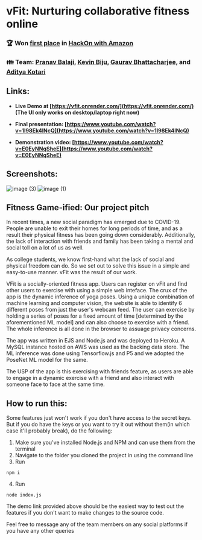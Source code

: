 # vFit: Nurturing collaborative fitness online

### 🏆 Won [first place](https://www.linkedin.com/posts/activity-6809089524434644992-W8Ge) in [HackOn with Amazon](https://hackon-with-amazon.hackerearth.com/)

### 👪 Team: [Pranav Balaji](https://github.com/greenfish8090), [Kevin Biju](https://github.com/heavycrystal), [Gaurav Bhattacharjee](https://github.com/guilefoylegaurav), and [Aditya Kotari](https://github.com/AdityaKotari)

## Links:

* **Live Demo at [https://vfit.onrender.com/](https://vfit.onrender.com/) (The UI only works on desktop/laptop right now)**

*  **Final presentation: [https://www.youtube.com/watch?v=1l98Ek4INcQ](https://www.youtube.com/watch?v=1l98Ek4INcQ)**
*  **Demonstration video: [https://www.youtube.com/watch?v=E0EyNNqSheE](https://www.youtube.com/watch?v=E0EyNNqSheE)**

## Screenshots:

![image (3)](https://user-images.githubusercontent.com/39759092/120115569-eb821b80-c1a1-11eb-975b-90a7be53c2e9.png)
![image (1)](https://user-images.githubusercontent.com/39759092/120115574-ed4bdf00-c1a1-11eb-85f8-38b6582690d5.png)

## Fitness Game-ified: Our project pitch

In recent times, a new social paradigm has emerged due to COVID-19. People are unable to exit their homes for long periods of time, and as a result their physical fitness has been going down considerably. 
Additionally, the lack of interaction with friends and family has been taking a mental and social toll on a lot of us as well.

As college students, we know first-hand what the lack of social and physical freedom can do. So we set out to solve this issue in a simple and easy-to-use manner. vFit was the result of our work.

VFit is a socially-oriented fitness app. Users can register on vFit and find other users to exercise with using a simple web inteface. The crux of the app is the dynamic inference of yoga poses. Using a unique combination of machine learning and computer vision, the website is able to identify 6 different poses from just the user's webcam feed. The user can exercise by holding a series of poses for a fixed amount of time [determined by the aforementioned ML model] and can also choose to exercise with a friend. The whole inference is all done in the browser to assuage privacy concerns.

The app was written in EJS and Node.js and was deployed to Heroku. A MySQL instance hosted on AWS was used as the backing data store. The ML inference was done using Tensorflow.js and P5 and we adopted the PoseNet ML model for the same.

The USP of the app is this exercising with friends feature, as users are able to engage in a dynamic exercise with a friend and also interact with someone face to face at the same time.

## How to run this:

Some features just won't work if you don't have access to the secret keys. But if you do have the keys or you want to try it out without them(in which case it'll probably break), do the following:
1. Make sure you've installed Node.js and NPM and can use them from the terminal
2. Navigate to the folder you cloned the project in using the command line
3. Run
```
npm i
``` 
4. Run
```
node index.js
```
The demo link provided above should be the easiest way to test out the features if you don't want to make changes to the source code. 

Feel free to message any of the team members on any social platforms if you have any other queries 

